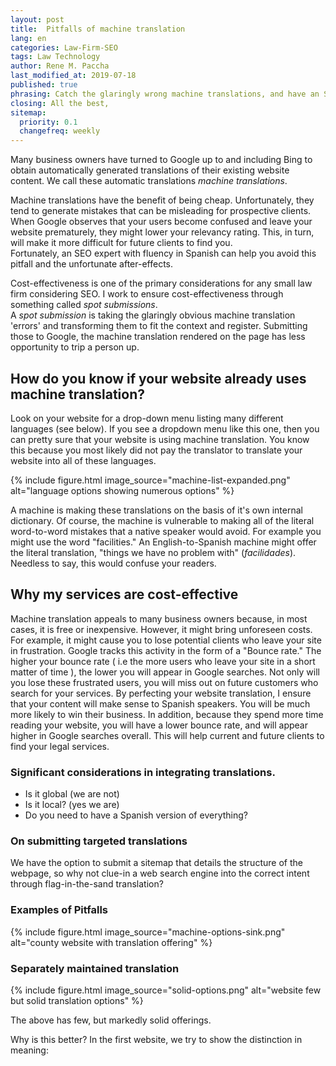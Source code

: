 ```yaml
---
layout: post
title:  Pitfalls of machine translation
lang: en
categories: Law-Firm-SEO
tags: Law Technology
author: Rene M. Paccha
last_modified_at: 2019-07-18
published: true
phrasing: Catch the glaringly wrong machine translations, and have an SEO (as translator) submit those to relevant search engines.
closing: All the best,
sitemap:
  priority: 0.1
  changefreq: weekly
---
```


Many business owners have turned to Google up to and including Bing to obtain automatically generated translations of their existing website content. We call these automatic translations _machine translations_.

Machine translations have the benefit of being cheap. Unfortunately, they tend to generate mistakes that can be misleading for prospective clients. When Google observes that your users become confused and leave your website prematurely, they might lower your relevancy rating.
This, in turn, will make it more difficult for future clients to find you.  
Fortunately, an SEO expert with fluency in Spanish can help you avoid this pitfall and the unfortunate after-effects.

Cost-effectiveness is one of the primary considerations for any small law firm considering SEO.
I work to ensure cost-effectiveness through something called _spot submissions_.  
A _spot submission_ is taking the glaringly obvious machine translation 'errors' and transforming them to fit the context and register.  Submitting those to Google, the machine translation rendered on the page has less opportunity to trip a person up.

## How do you know if your website already uses machine translation?

Look on your website for a drop-down menu listing many different languages (see below). If you see a dropdown menu like this one, then you can pretty sure that your website is using machine translation. You know this because you most likely did not pay the translator to translate your website into all of these languages.


{% include figure.html image_source="machine-list-expanded.png" alt="language options showing numerous options" %}

A machine is making these translations on the basis of it's own internal dictionary.  Of course, the machine is vulnerable to making all of the literal word-to-word mistakes that a native speaker would avoid. For example you might use the word "facilities."  An English-to-Spanish machine might offer the literal translation, "things we have no problem with" (_facilidades_). Needless to say, this would confuse your readers.


## Why my services are cost-effective

Machine translation appeals to many business owners because, in most cases, it is free or inexpensive. However, it might bring unforeseen costs. For example, it might cause you to lose potential clients who leave your site in frustration. Google tracks this activity in the form of a "Bounce rate."  The higher your bounce rate ( i.e the more users who leave your site in a short matter of time ), the lower you will appear in Google searches.  Not only will you lose these frustrated users, you will miss out on future customers who search for your services.  By perfecting your website translation, I ensure that your content will make sense to Spanish speakers.  You will be much more likely to win their business.  In addition, because they spend more time reading your website, you will have a lower bounce rate, and will appear higher in Google searches overall.  This will help current and future clients to find your legal services.


### Significant considerations in integrating translations.

- Is it global (we are not)
- Is it local? (yes we are)
- Do you need to have a Spanish version of everything?


### On submitting targeted translations

We have the option to submit a sitemap that details the structure of the webpage, so why not clue-in a web search engine into the correct intent through flag-in-the-sand translation?

### Examples of Pitfalls



{% include figure.html image_source="machine-options-sink.png" alt="county website with translation offering" %}


### Separately maintained translation

{% include figure.html image_source="solid-options.png" alt="website few but solid translation options" %}

The above has few, but markedly solid offerings.  

Why is this better?  In the first website, we try to show the distinction in meaning:

<!-- {% include figure.html image_source="machine-menu.png" alt="auto translated county website" %}    -->
